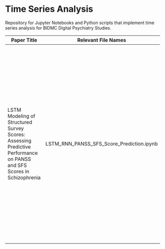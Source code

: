 # Time Series Analysis
Repository for Jupyter Notebooks and Python scripts that implement time series analysis for BIDMC Digital Psychiatry Studies.

| Paper Title | Relevant File Names | Description |
| ----------- | ------------------- | ----------- |
| LSTM Modeling of Structured Survey Scores: Assessing Predictive Performance on PANSS and SFS Scores in Schizophrenia | LSTM_RNN_PANSS_SFS_Score_Prediction.ipynb | This Jupyter notebook loads in forward filled data from the SHARP dataset containing active, passive, and structured survey data. It preprocesses the data for time series analysis, creates RNN and LSTM models, trains the models on a training subset of the data, and evaluates performance using KFold cross-validation on a test subset of data. |
